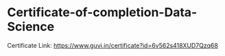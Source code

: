# Certificate-of-completion-Data-Science
Certificate Link:  https://www.guvi.in/certificate?id=6v562s418XUD7Qzq68
